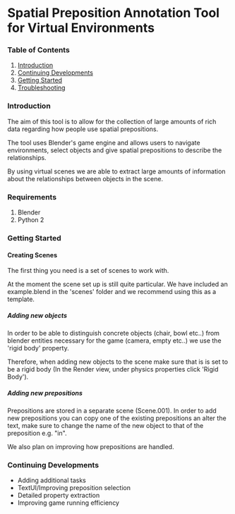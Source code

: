 # Spatial Preposition Annotation Tool for Virtual Environments 

### Table of Contents
1. [Introduction](#introduction)
2. [Continuing Developments](#continuing-developments)
2. [Getting Started](#getting-started)
3. [Troubleshooting](#troubleshooting)

### Introduction
The aim of this tool is to allow for the collection of large amounts of rich data regarding how people use spatial prepositions.

The tool uses Blender's game engine and allows users to navigate environments, select objects and give spatial prepositions to describe the relationships.

By using virtual scenes we are able to extract large amounts of information about the relationships between objects in the scene.

### Requirements
1. Blender
2. Python 2

### Getting Started
#### Creating Scenes
The first thing you need is a set of scenes to work with.

At the moment the scene set up is still quite particular. We have included an example.blend in the 'scenes' folder and we recommend using this as a template.
##### Adding new objects
In order to be able to distinguish concrete objects (chair, bowl etc..) from blender entities necessary for the game (camera, empty etc..) we use the 'rigid body' property.

Therefore, when adding new objects to the scene make sure that is is set to be a rigid body (In the Render view, under physics properties click 'Rigid Body').

##### Adding new prepositions
Prepositions are stored in a separate scene (Scene.001). In order to add new prepositions you can copy one of the existing prepositions an alter the text, make sure to change the name of the new object to that of the preposition e.g. "in".

We also plan on improving how prepositions are handled.

### Continuing Developments
* Adding additional tasks
* TextUI/Improving preposition selection
* Detailed property extraction
* Improving game running efficiency
